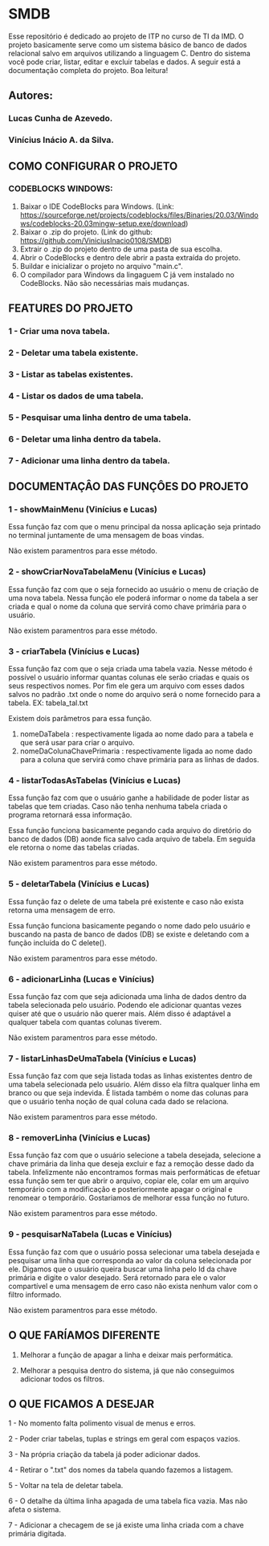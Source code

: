 # SMDB

Esse repositório é dedicado ao projeto de ITP no curso de TI da IMD. O projeto basicamente serve como um sistema básico de banco de dados relacional salvo em arquivos utilizando a linguagem C. Dentro do sistema você pode criar, listar, editar e excluir tabelas e dados. A seguir está a documentação completa do projeto. Boa leitura!

## Autores:

### Lucas Cunha de Azevedo.

### Vinícius Inácio A. da Silva.

## COMO CONFIGURAR O PROJETO

### CODEBLOCKS WINDOWS:

1. Baixar o IDE CodeBlocks para Windows. (Link: https://sourceforge.net/projects/codeblocks/files/Binaries/20.03/Windows/codeblocks-20.03mingw-setup.exe/download)
2. Baixar o .zip do projeto. (Link do github: https://github.com/ViniciusInacio0108/SMDB)
3. Extrair o .zip do projeto dentro de uma pasta de sua escolha.
4. Abrir o CodeBlocks e dentro dele abrir a pasta extraída do projeto.
5. Buildar e inicializar o projeto no arquivo "main.c".
6. O compilador para Windows da lingaguem C já vem instalado no CodeBlocks. Não são necessárias mais mudanças.

## FEATURES DO PROJETO

### 1 - Criar uma nova tabela.

### 2 - Deletar uma tabela existente.

### 3 - Listar as tabelas existentes.

### 4 - Listar os dados de uma tabela.

### 5 - Pesquisar uma linha dentro de uma tabela.

### 6 - Deletar uma linha dentro da tabela.

### 7 - Adicionar uma linha dentro da tabela.

## DOCUMENTAÇÂO DAS FUNÇÔES DO PROJETO

### 1 - showMainMenu (Vinícius e Lucas)

Essa função faz com que o menu principal da nossa aplicação seja printado no terminal juntamente de uma mensagem de boas vindas.

Não existem paramentros para esse método.

### 2 - showCriarNovaTabelaMenu (Vinícius e Lucas)

Essa função faz com que o seja fornecido ao usuário o menu de criação de uma nova tabela. Nessa função ele poderá informar o nome da tabela a ser criada e qual o nome da coluna que servirá como chave primária para o usuário.

Não existem paramentros para esse método.

### 3 - criarTabela (Vinícius e Lucas)

Essa função faz com que o seja criada uma tabela vazia. Nesse método é possível o usuário informar quantas colunas ele serão criadas e quais os seus respectivos nomes. Por fim ele gera um arquivo com esses dados salvos no padrão .txt onde o nome do arquivo será o nome fornecido para a tabela. EX: tabela_tal.txt

Existem dois parâmetros para essa função.

1. nomeDaTabela : respectivamente ligada ao nome dado para a tabela e que será usar para criar o arquivo.
2. nomeDaColunaChavePrimaria : respectivamente ligada ao nome dado para a coluna que servirá como chave primária para as linhas de dados.

### 4 - listarTodasAsTabelas (Vinícius e Lucas)

Essa função faz com que o usuário ganhe a habilidade de poder listar as tabelas que tem criadas. Caso não tenha nenhuma tabela criada o programa retornará essa informação.

Essa função funciona basicamente pegando cada arquivo do diretório do banco de dados (DB) aonde fica salvo cada arquivo de tabela. Em seguida ele retorna o nome das tabelas criadas.

Não existem paramentros para esse método.

### 5 - deletarTabela (Vinícius e Lucas)

Essa função faz o delete de uma tabela pré existente e caso não exista retorna uma mensagem de erro.

Essa função funciona basicamente pegando o nome dado pelo usuário e buscando na pasta de banco de dados (DB) se existe e deletando com a função incluída do C delete().

Não existem paramentros para esse método.

### 6 - adicionarLinha (Lucas e Vinícius)

Essa função faz com que seja adicionada uma linha de dados dentro da tabela selecionada pelo usuário. Podendo ele adicionar quantas vezes quiser até que o usuário não querer mais. Além disso é adaptável a qualquer tabela com quantas colunas tiverem.

Não existem paramentros para esse método.

### 7 - listarLinhasDeUmaTabela (Vinícius e Lucas)

Essa função faz com que seja listada todas as linhas existentes dentro de uma tabela selecionada pelo usuário. Além disso ela filtra qualquer linha em branco ou que seja indevida. É listada também o nome das colunas para que o usuário tenha noção de qual coluna cada dado se relaciona.

Não existem paramentros para esse método.

### 8 - removerLinha (Vinícius e Lucas)

Essa função faz com que o usuário selecione a tabela desejada, selecione a chave primária da linha que deseja excluir e faz a remoção desse dado da tabela. Infelizmente não encontramos formas mais performáticas de efetuar essa função sem ter que abrir o arquivo, copiar ele, colar em um arquivo temporário com a modificação e posteriormente apagar o original e renomear o temporário. Gostariamos de melhorar essa função no futuro.

Não existem paramentros para esse método.

### 9 - pesquisarNaTabela (Lucas e Vinícius)

Essa função faz com que o usuário possa selecionar uma tabela desejada e pesquisar uma linha que corresponda ao valor da coluna selecionada por ele. Digamos que o usuário queira buscar uma linha pelo Id da chave primária e digite o valor desejado. Será retornado para ele o valor compartível e uma mensagem de erro caso não exista nenhum valor com o filtro informado.

Não existem paramentros para esse método.

## O QUE FARÍAMOS DIFERENTE

1. Melhorar a função de apagar a linha e deixar mais performática.

2. Melhorar a pesquisa dentro do sistema, já que não conseguimos adicionar todos os filtros.

## O QUE FICAMOS A DESEJAR

1 - No momento falta polimento visual de menus e erros.

2 - Poder criar tabelas, tuplas e strings em geral com espaços vazios.

3 - Na própria criação da tabela já poder adicionar dados.

4 - Retirar o ".txt" dos nomes da tabela quando fazemos a listagem.

5 - Voltar na tela de deletar tabela.

6 - O detalhe da última linha apagada de uma tabela fica vazia. Mas não afeta o sistema.

7 - Adicionar a checagem de se já existe uma linha criada com a chave primária digitada.
